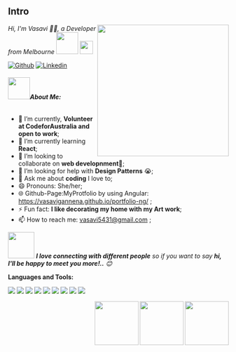 <!--Github Profile -->

## Intro

<img align='right' src="https://media.giphy.com/media/p4NLw3I4U0idi/source.gif" width="300">
<p><em>Hi, I'm Vasavi 🙏🏻, a Developer from Melbourne
<img src="https://media.giphy.com/media/12oufCB0MyZ1Go/giphy.gif" width="50">
<img src="https://media.giphy.com/media/WUlplcMpOCEmTGBtBW/giphy.gif" width="30"> 
</em></p>

<!-- Your badges
You can use the website to generate badges: https://shields.io/
-->

[![Github](https://img.shields.io/badge/-Github-000?style=flat&logo=Github&logoColor=white)](https://github.com/VasaviGannena)
[![Linkedin](https://img.shields.io/badge/-LinkedIn-blue?style=flat&logo=Linkedin&logoColor=white)](https://www.linkedin.com/in/vasavigannena/)

###### <img src="https://media.giphy.com/media/VgCDAzcKvsR6OM0uWg/giphy.gif" width="50">**About Me:**

- 🔭 I’m currently, **Volunteer at CodeforAustralia and open to work**;
- 🌱 I’m currently learning **React**;
- 👯 I’m looking to collaborate on **web developnment**🤝;
- 🤔 I’m looking for help with **Design Patterns** 😭;
- 💬 Ask me about **coding** I love to;
- 😄 Pronouns: She/her;
- 🌐 Github-Page:MyProtfolio by using Angular: https://vasavigannena.github.io/portfolio-ng/ ;
- ⚡ Fun fact: **I like decorating my home with my Art work**;
- 📫 How to reach me: vasavi5431@gmail.com ;

<img src="https://media.giphy.com/media/LnQjpWaON8nhr21vNW/giphy.gif" width="60"> <em><b>I love connecting with different people</b> so if you want to say <b>hi, I'll be happy to meet you more!..</b> 😊</em>

**Languages and Tools:**

<code><img src="https://icongr.am/devicon/html5-original.svg?size=22&color=currentColor"></code>
<code><img src="https://icongr.am/devicon/css3-original.svg?size=22&color=currentColor"></code>
<code><img src="https://icongr.am/devicon/sass-original.svg?size=22&color=currentColor"></code>
<code><img src="https://icongr.am/devicon/mongodb-original-wordmark.svg?size=22&color=currentColor"></code>
<code><img src="https://icongr.am/devicon/react-original.svg?size=22&color=currentColor"></code>
<code><img src="https://icongr.am/devicon/nodejs-original.svg?size=22&color=currentColor"></code>
<code><img src="https://icongr.am/devicon/bootstrap-plain.svg?size=22&color=currentColor"></code>
<code><img src="https://icongr.am/devicon/git-original.svg?size=22&color=currentColor"></code>
<code><img src="https://icongr.am/devicon/wordpress-plain.svg?size=22&color=currentColor"></code>

<img src="https://i.giphy.com/media/IdyAQJVN2kVPNUrojM/200.webp" width="100" align="right">
<img src="https://media.giphy.com/media/ln7z2eWriiQAllfVcn/giphy.gif" width="100" align="right">
<img src="https://i.giphy.com/media/KzJkzjggfGN5Py6nkT/200.webp" width="100" align="right">
